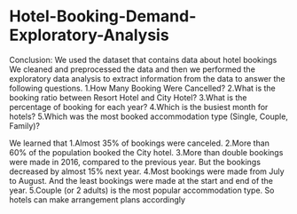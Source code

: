 # Hotel-Booking-Demand-Exploratory-Analysis
Conclusion:
We used the dataset that contains data about hotel bookings
We cleaned and preprocessed the data and then we performed the exploratory data analysis to extract information from the data to answer the following questions.
1.How Many Booking Were Cancelled?
2.What is the booking ratio between Resort Hotel and City Hotel?
3.What is the percentage of booking for each year?
4.Which is the busiest month for hotels?
5.Which was the most booked accommodation type (Single, Couple, Family)?

We learned that
1.Almost 35% of bookings were canceled.
2.More than 60% of the population booked the City hotel.
3.More than double bookings were made in 2016, compared to the previous year. But the bookings decreased by almost 15% next year.
4.Most bookings were made from July to August. And the least bookings were made at the start and end of the year.
5.Couple (or 2 adults) is the most popular accommodation type. So hotels can make arrangement plans accordingly
